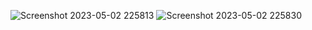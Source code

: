 ![Screenshot 2023-05-02 225813](https://user-images.githubusercontent.com/99186533/235740505-420e3bc5-2a93-48da-894d-fbee4272e05f.png)
![Screenshot 2023-05-02 225830](https://user-images.githubusercontent.com/99186533/235740514-7991eb53-a228-4abe-beab-76021e2fa539.png)
